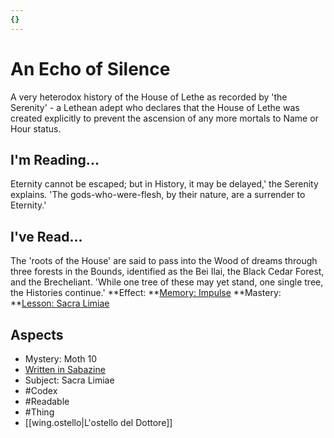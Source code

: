 ```yaml
---
{}
---
```

# An Echo of Silence
A very heterodox history of the House of Lethe as recorded by 'the Serenity' - a Lethean adept who declares that the House of Lethe was created explicitly to prevent the ascension of any more mortals to Name or Hour status.
## I'm Reading...
Eternity cannot be escaped; but in History, it may be delayed,' the Serenity explains. 'The gods-who-were-flesh, by their nature, are a surrender to Eternity.'
## I've Read...
The 'roots of the House' are said to pass into the Wood of dreams through three forests in the Bounds, identified as the Bei Ilai, the Black Cedar Forest, and the Brecheliant. 'While one tree of these may yet stand, one single tree, the Histories continue.'
**Effect: **[Memory: Impulse](https://uadaf.theevilroot.xyz/rowenarium/element/mem.impulse)
**Mastery: **[Lesson: Sacra Limiae](https://uadaf.theevilroot.xyz/rowenarium/element/x.sacralimiae)
## Aspects
- Mystery: Moth 10
- [Written in Sabazine](https://uadaf.theevilroot.xyz/rowenarium/element/w.sabazine)
- Subject: Sacra Limiae
- #Codex
- #Readable
- #Thing
- [[wing.ostello|L'ostello del Dottore]]
